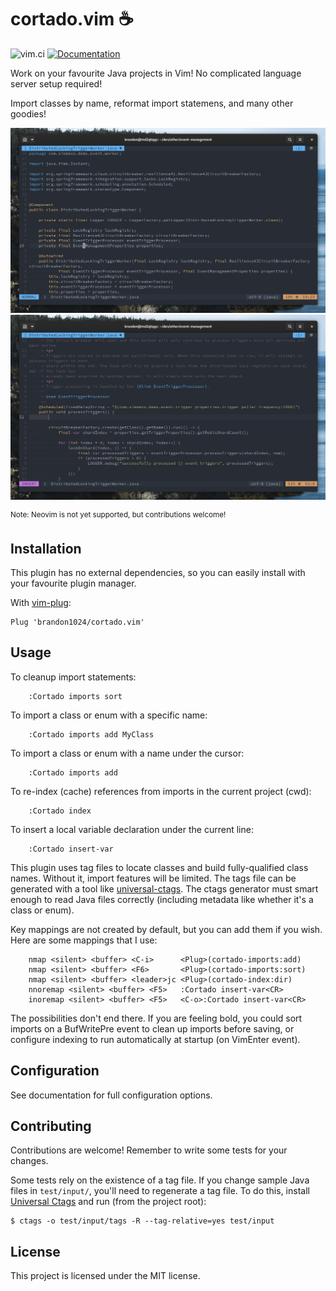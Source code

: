 # cortado.vim ☕

![vim.ci](https://img.shields.io/github/workflow/status/brandon1024/cortado.vim/vim.ci?branch=main)
[![Documentation](https://img.shields.io/badge/Documentation-cortado.txt-brightgreen)](https://github.com/brandon1024/cortado.vim/blob/main/doc/cortado.txt)

Work on your favourite Java projects in Vim! No complicated language server
setup required!

Import classes by name, reformat import statemens, and many other goodies!

![](.github/screenshare-1.gif)
![](.github/screenshare-2.gif)

<sup>Note: Neovim is not yet supported, but contributions welcome!</sup>

## Installation

This plugin has no external dependencies, so you can easily install with your
favourite plugin manager.

With [vim-plug](https://github.com/junegunn/vim-plug):

```vim
Plug 'brandon1024/cortado.vim'
```

## Usage

To cleanup import statements:

```vim
	:Cortado imports sort
```

To import a class or enum with a specific name:

```vim
	:Cortado imports add MyClass
```

To import a class or enum with a name under the cursor:

```vim
	:Cortado imports add
```

To re-index (cache) references from imports in the current project (cwd):

```vim
	:Cortado index
```

To insert a local variable declaration under the current line:

```vim
	:Cortado insert-var
```

This plugin uses tag files to locate classes and build fully-qualified class
names. Without it, import features will be limited. The tags file can be
generated with a tool like
[universal-ctags](https://github.com/universal-ctags/ctags). The ctags
generator must smart enough to read Java files correctly (including metadata
like whether it's a class or enum).

Key mappings are not created by default, but you can add them if you wish. Here
are some mappings that I use:

```vim
	nmap <silent> <buffer> <C-i>      <Plug>(cortado-imports:add)
	nmap <silent> <buffer> <F6>       <Plug>(cortado-imports:sort)
	nmap <silent> <buffer> <leader>jc <Plug>(cortado-index:dir)
	nnoremap <silent> <buffer> <F5>   :Cortado insert-var<CR>
	inoremap <silent> <buffer> <F5>   <C-o>:Cortado insert-var<CR>
```

The possibilities don't end there. If you are feeling bold, you could
sort imports on a BufWritePre event to clean up imports before saving, or
configure indexing to run automatically at startup (on VimEnter event).

## Configuration

See documentation for full configuration options.

## Contributing

Contributions are welcome! Remember to write some tests for your changes.

Some tests rely on the existence of a tag file. If you change sample Java files
in `test/input/`, you'll need to regenerate a tag file. To do this, install
[Universal Ctags](https://github.com/universal-ctags/ctags) and run (from the
project root):

```
$ ctags -o test/input/tags -R --tag-relative=yes test/input
```

## License

This project is licensed under the MIT license.

